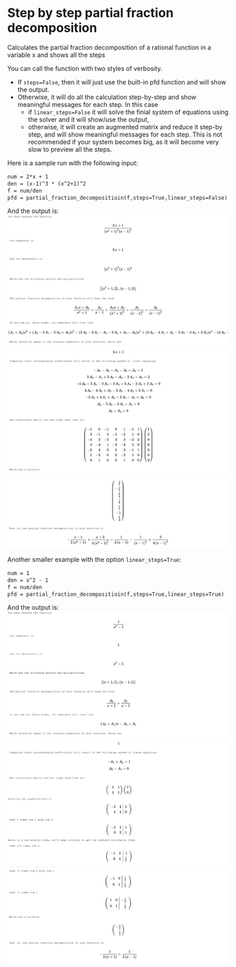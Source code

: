 # Step by step partial fraction decomposition

Calculates the partial fraction decomposition of a rational function in a variable x and shows all the steps

You can call the function with two styles of verbosity. 
- If `steps=False`, then it will just use the built-in pfd function and will show the output.
- Otherwise, it will do all the calculation step-by-step and show meaningful messages for each step. In this case
  - if `linear_steps=False` it will solve the finial system of equations using the solver and it will show/use the output,
  - otherwise, it will create an augmented matrix and reduce it step-by step, and will show meaningful messages for each step. This is not recommended if your system becomes big, as it will become very slow to preview all the steps.

Here is a sample run with the following input:

    num = 2*x + 1
    den = (x-1)^3 * (x^2+1)^2
    f = num/den
    pfd = partial_fraction_decompositioin(f,steps=True,linear_steps=False)
    
And the output is:
![](output1.jpg)
![](output2.jpg)
![](output3.jpg)

Another smaller example with the option `linear_steps=True`:

    num = 1
    den = x^2 - 1
    f = num/den
    pfd = partial_fraction_decompositioin(f,steps=True,linear_steps=True)

And the output is:
![](output4.jpg)
![](output5.jpg)
![](output6.jpg)
